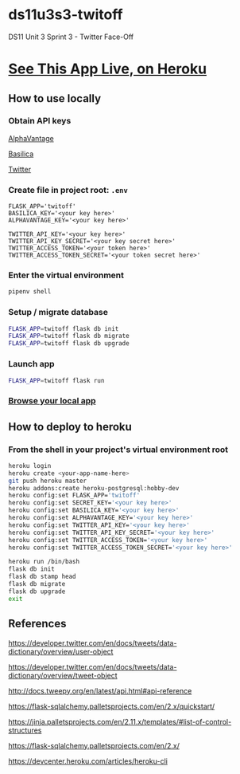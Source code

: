 # ds11u3s3-twitoff
DS11 Unit 3 Sprint 3 - Twitter Face-Off

# [See This App Live, on Heroku](https://twitoff-jcslambda.herokuapp.com/)

## How to use locally
### Obtain API keys
[AlphaVantage](https://www.alphavantage.co/support/#api-key)

[Basilica](https://www.basilica.ai/api-keys/)

[Twitter](https://developer.twitter.com/)

### Create file in project root: `.env`
```
FLASK_APP='twitoff'
BASILICA_KEY='<your key here>'
ALPHAVANTAGE_KEY='<your key here>'

TWITTER_API_KEY='<your key here>'
TWITTER_API_KEY_SECRET='<your key secret here>'
TWITTER_ACCESS_TOKEN='<your token here>'
TWITTER_ACCESS_TOKEN_SECRET='<your token secret here>'
```

### Enter the virtual environment
```sh
pipenv shell
```

### Setup / migrate database
```sh
FLASK_APP=twitoff flask db init
FLASK_APP=twitoff flask db migrate
FLASK_APP=twitoff flask db upgrade
```

### Launch app
```sh
FLASK_APP=twitoff flask run
```

### [Browse your local app](http://127.0.0.1:5000/)

## How to deploy to heroku
### From the shell in your project's virtual environment root
```sh
heroku login
heroku create <your-app-name-here>
git push heroku master
heroku addons:create heroku-postgresql:hobby-dev
heroku config:set FLASK_APP='twitoff'
heroku config:set SECRET_KEY='<your key here>'
heroku config:set BASILICA_KEY='<your key here>'
heroku config:set ALPHAVANTAGE_KEY='<your key here>'
heroku config:set TWITTER_API_KEY='<your key here>'
heroku config:set TWITTER_API_KEY_SECRET='<your key here>'
heroku config:set TWITTER_ACCESS_TOKEN='<your key here>'
heroku config:set TWITTER_ACCESS_TOKEN_SECRET='<your key here>'

heroku run /bin/bash
flask db init
flask db stamp head
flask db migrate
flask db upgrade
exit
```

## References
https://developer.twitter.com/en/docs/tweets/data-dictionary/overview/user-object

https://developer.twitter.com/en/docs/tweets/data-dictionary/overview/tweet-object

http://docs.tweepy.org/en/latest/api.html#api-reference

https://flask-sqlalchemy.palletsprojects.com/en/2.x/quickstart/

https://jinja.palletsprojects.com/en/2.11.x/templates/#list-of-control-structures

https://flask-sqlalchemy.palletsprojects.com/en/2.x/

https://devcenter.heroku.com/articles/heroku-cli